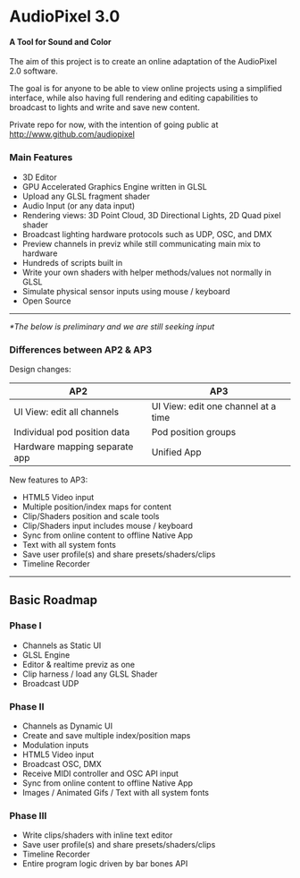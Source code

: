 AudioPixel 3.0
========

#### A Tool for Sound and Color ####

The aim of this project is to create an online adaptation of the AudioPixel 2.0 software.

The goal is for anyone to be able to view online projects using a simplified interface, while also having full rendering and editing capabilities to broadcast to lights and write and save new content.

Private repo for now, with the intention of going public at http://www.github.com/audiopixel




### Main Features ###
	
* 3D Editor
* GPU Accelerated Graphics Engine written in GLSL
* Upload any GLSL fragment shader
* Audio Input (or any data input)
* Rendering views: 3D Point Cloud, 3D Directional Lights, 2D Quad pixel shader
* Broadcast lighting hardware protocols such as UDP, OSC, and DMX
* Preview channels in previz while still communicating main mix to hardware
* Hundreds of scripts built in
* Write your own shaders with helper methods/values not normally in GLSL
* Simulate physical sensor inputs using mouse / keyboard
* Open Source

---

_*The below is preliminary and we are still seeking input_

### Differences between AP2 & AP3 ###

Design changes:

|                          AP2  |                                          AP3 |
|------------------------------ | -------------------------------------------- |
|UI View: edit all channels     | UI View: edit one channel at a time          |
|Individual pod position data   | Pod position groups                          |
|Hardware mapping separate app  | Unified App                                  |


New features to AP3:

* HTML5 Video input
* Multiple position/index maps for content 
* Clip/Shaders position and scale tools  
* Clip/Shaders input includes mouse / keyboard
* Sync from online content to offline Native App
* Text with all system fonts
* Save user profile(s) and share presets/shaders/clips
* Timeline Recorder

---

## Basic Roadmap ##

### Phase I ###

* Channels as Static UI
* GLSL Engine
* Editor & realtime previz as one
* Clip harness / load any GLSL Shader
* Broadcast UDP

### Phase II ###

* Channels as Dynamic UI
* Create and save multiple index/position maps
* Modulation inputs
* HTML5 Video input
* Broadcast OSC, DMX
* Receive MIDI controller and OSC API input
* Sync from online content to offline Native App
* Images / Animated Gifs / Text with all system fonts


### Phase III ###

* Write clips/shaders with inline text editor
* Save user profile(s) and share presets/shaders/clips
* Timeline Recorder
* Entire program logic driven by bar bones API